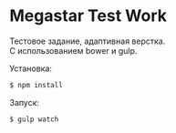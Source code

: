 # Megastar Test Work

Тестовое задание, адаптивная верстка. <br>
С использованием bower и gulp. <br>

Установка:

```sh
$ npm install
```

Запуск:

```sh
$ gulp watch
```
